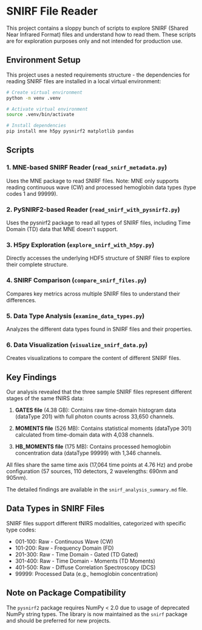# SNIRF File Reader

This project contains a sloppy bunch of scripts to explore SNIRF (Shared Near Infrared Format) files and understand how to read them. These scripts are for exploration purposes only and not intended for production use.

## Environment Setup

This project uses a nested requirements structure - the dependencies for reading SNIRF files are installed in a local virtual environment:

```bash
# Create virtual environment
python -m venv .venv

# Activate virtual environment
source .venv/bin/activate

# Install dependencies
pip install mne h5py pysnirf2 matplotlib pandas
```

## Scripts

### 1. MNE-based SNIRF Reader (`read_snirf_metadata.py`)

Uses the MNE package to read SNIRF files. Note: MNE only supports reading continuous wave (CW) and processed hemoglobin data types (type codes 1 and 99999).

### 2. PySNIRF2-based Reader (`read_snirf_with_pysnirf2.py`)

Uses the pysnirf2 package to read all types of SNIRF files, including Time Domain (TD) data that MNE doesn't support.

### 3. H5py Exploration (`explore_snirf_with_h5py.py`)

Directly accesses the underlying HDF5 structure of SNIRF files to explore their complete structure.

### 4. SNIRF Comparison (`compare_snirf_files.py`)

Compares key metrics across multiple SNIRF files to understand their differences.

### 5. Data Type Analysis (`examine_data_types.py`)

Analyzes the different data types found in SNIRF files and their properties.

### 6. Data Visualization (`visualize_snirf_data.py`)

Creates visualizations to compare the content of different SNIRF files.

## Key Findings

Our analysis revealed that the three sample SNIRF files represent different stages of the same fNIRS data:

1. **GATES file** (4.38 GB): Contains raw time-domain histogram data (dataType 201) with full photon counts across 33,650 channels.

2. **MOMENTS file** (526 MB): Contains statistical moments (dataType 301) calculated from time-domain data with 4,038 channels.

3. **HB_MOMENTS file** (175 MB): Contains processed hemoglobin concentration data (dataType 99999) with 1,346 channels.

All files share the same time axis (17,064 time points at 4.76 Hz) and probe configuration (57 sources, 110 detectors, 2 wavelengths: 690nm and 905nm).

The detailed findings are available in the `snirf_analysis_summary.md` file.

## Data Types in SNIRF Files

SNIRF files support different fNIRS modalities, categorized with specific type codes:

- 001-100: Raw - Continuous Wave (CW)
- 101-200: Raw - Frequency Domain (FD)
- 201-300: Raw - Time Domain - Gated (TD Gated)
- 301-400: Raw - Time Domain - Moments (TD Moments)
- 401-500: Raw - Diffuse Correlation Spectroscopy (DCS)
- 99999: Processed Data (e.g., hemoglobin concentration)

## Note on Package Compatibility

The `pysnirf2` package requires NumPy < 2.0 due to usage of deprecated NumPy string types. The library is now maintained as the `snirf` package and should be preferred for new projects.
